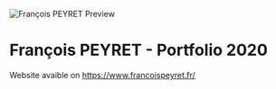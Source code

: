![François PEYRET Preview](https://github.com/francoispeyret/portfolio-2020/blob/master/repository-open-graph-template.png)

# François PEYRET - Portfolio 2020

Website avaible on https://www.francoispeyret.fr/

